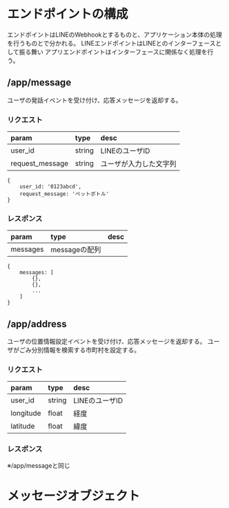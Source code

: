 # エンドポイントの構成
エンドポイントはLINEのWebhookとするものと、アプリケーション本体の処理を行うものとで分かれる。
LINEエンドポイントはLINEとのインターフェースとして振る舞い
アプリエンドポイントはインターフェースに関係なく処理を行う。

## /app/message
ユーザの発話イベントを受け付け、応答メッセージを返却する。

### リクエスト
|param|type|desc|
|:--|:--|:--|
|user_id|string|LINEのユーザID|
|request_message|string|ユーザが入力した文字列|

```
{
    user_id: '0123abcd',
    request_message: 'ペットボトル'
}
```

### レスポンス
|param|type|desc|
|:--|:--|:--|
|messages|messageの配列||

```
{
    messages: [
        {},
        {},
        ...
    ]
}
```

## /app/address
ユーザの位置情報設定イベントを受け付け、応答メッセージを返却する。
ユーザがごみ分別情報を検索する市町村を設定する。

### リクエスト
|param|type|desc|
|:--|:--|:--|
|user_id|string|LINEのユーザID|
|longitude|float|経度|
|latitude|float|緯度|

### レスポンス
※/app/messageと同じ

# メッセージオブジェクト
